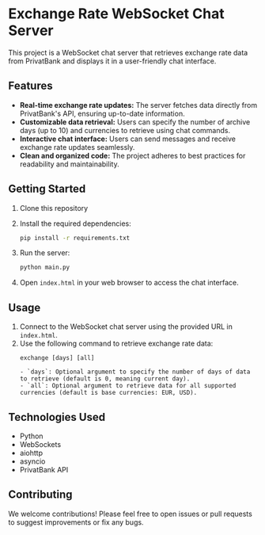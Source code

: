 # Exchange Rate WebSocket Chat Server

This project is a WebSocket chat server that retrieves exchange rate data from PrivatBank and displays it in a user-friendly chat interface.

## Features

* **Real-time exchange rate updates:** The server fetches data directly from PrivatBank's API, ensuring up-to-date information.
* **Customizable data retrieval:** Users can specify the number of archive days (up to 10) and currencies to retrieve using chat commands.
* **Interactive chat interface:** Users can send messages and receive exchange rate updates seamlessly.
* **Clean and organized code:** The project adheres to best practices for readability and maintainability.

## Getting Started

1. Clone this repository
   
2. Install the required dependencies:
   ```bash
   pip install -r requirements.txt
   ```
3. Run the server:
   ```bash
   python main.py
   ```
4. Open `index.html` in your web browser to access the chat interface.

## Usage

1. Connect to the WebSocket chat server using the provided URL in `index.html`.
2. Use the following command to retrieve exchange rate data:
   ```
   exchange [days] [all]
   
   - `days`: Optional argument to specify the number of days of data to retrieve (default is 0, meaning current day).
   - `all`: Optional argument to retrieve data for all supported currencies (default is base currencies: EUR, USD).

## Technologies Used

* Python
* WebSockets
* aiohttp
* asyncio
* PrivatBank API

## Contributing

We welcome contributions! Please feel free to open issues or pull requests to suggest improvements or fix any bugs.

